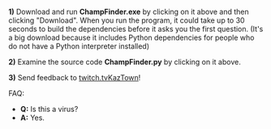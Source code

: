 **1)** Download and run **ChampFinder.exe** by clicking on it above and then clicking "Download". When you run the program, it could take up to 30 seconds to build the dependencies before it asks you the first question.
(It's a big download because it includes Python dependencies for people who do not have a Python interpreter installed)

**2)** Examine the source code **ChampFinder.py** by clicking on it above.

**3)** Send feedback to [twitch.tvKazTown](https://twitch.tv/Kaztown)!

FAQ: 
- **Q:** Is this a virus?
- **A:** Yes.
